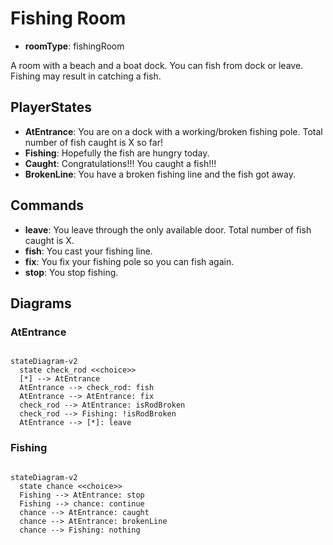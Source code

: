 # Fishing Room

- **roomType**: fishingRoom

A room with a beach and a boat dock. You can fish from dock or leave. Fishing may result in catching a fish.

## PlayerStates

- **AtEntrance**: You are on a dock with a working/broken fishing pole. Total number of fish caught is X so far!
- **Fishing**: Hopefully the fish are hungry today.
- **Caught**: Congratulations!!! You caught a fish!!!
- **BrokenLine**: You have a broken fishing line and the fish got away.

## Commands

- **leave**: You leave through the only available door. Total number of fish caught is X.
- **fish**: You cast your fishing line.
- **fix**: You fix your fishing pole so you can fish again.
- **stop**: You stop fishing.

## Diagrams

### AtEntrance

```mermaid

stateDiagram-v2
  state check_rod <<choice>>
  [*] --> AtEntrance
  AtEntrance --> check_rod: fish
  AtEntrance --> AtEntrance: fix
  check_rod --> AtEntrance: isRodBroken
  check_rod --> Fishing: !isRodBroken
  AtEntrance --> [*]: leave
```

### Fishing

```mermaid

stateDiagram-v2
  state chance <<choice>>
  Fishing --> AtEntrance: stop
  Fishing --> chance: continue
  chance --> AtEntrance: caught
  chance --> AtEntrance: brokenLine
  chance --> Fishing: nothing
```
